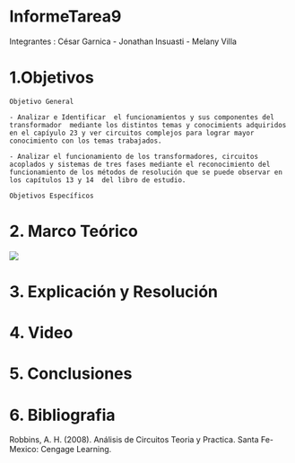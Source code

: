 # InformeTarea9

Integrantes : César Garnica - Jonathan Insuasti - Melany Villa 

# 1.Objetivos


    Objetivo General 
    
    - Analizar e Identificar  el funcionamientos y sus componentes del transformador  mediante los distintos temas y conocimients adquiridos en el capíyulo 23 y ver circuitos complejos para lograr mayor conocimiento con los temas trabajados. 

    - Analizar el funcionamiento de los transformadores, circuitos acoplados y sistemas de tres fases mediante el reconocimiento del funcionamiento de los métodos de resolución que se puede observar en los capítulos 13 y 14  del libro de estudio.

    Objetivos Específicos
    
 
    



# 2. Marco Teórico

![](https://github.com/mjvilla1/ImagenesTarea9/blob/main/Marco%20Te%C3%B3rico%20Transformador.JPG)

# 3. Explicación y Resolución
 





# 4. Video


# 5. Conclusiones


 

# 6. Bibliografia 

Robbins, A. H. (2008). Análisis de Circuitos Teoria y Practica. Santa Fe-Mexico: Cengage Learning.
